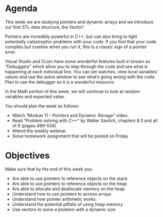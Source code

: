 # Agenda
This week we are studying pointers and dynamic arrays and we introduce our first STL data structure, the Vector!  

Pointers are incredibly powerful in C++, but can also bring to light potentially catastrophic problems with your code.  If you find that your code compiles but crashes when you run it, this is a classic sign of a pointer error.

Visual Studio and CLion have some wonderful features built in known as “Debuggers” which allow you to step through the code and see what is happening at each individual line.  You can set watches, view local variables’ values and use the autos window to see what’s going wrong with the code.  Plan to use the debugger as it is a wonderful resource. 

In the Math portion of this week, we will continue to look at random variables and expected value. 

You should plan the week as follows:

* Watch “Module 11 – Pointers and Dynamic Storage” video.
* Read “Problem solving with C++” by Walter Savitch, chapters 8.3 and all of 9 (pages 489-534)
* Attend the weekly webinar.
* Solve homework assignment that will be posted on Friday

# Objectives
Make sure that by the end of this week you:

* Are able to use pointers to reference objects on the stack
* Are able to use pointers to reference objects on the heap
* Are able to allocate and deallocate memory on the heap
* Understand how to use pointers to access arrays
* Understand how pointer arithmetic works.
* Understand the potential pitfalls of using heap memory
* Use vectors to solve a problem with a dynamic size
